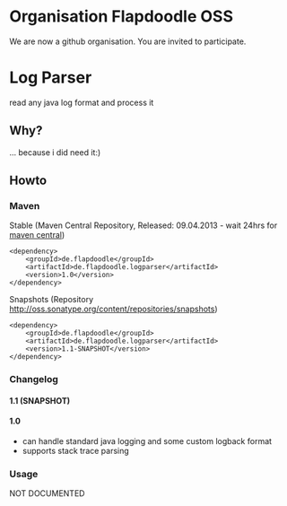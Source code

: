 # Organisation Flapdoodle OSS

We are now a github organisation. You are invited to participate.

# Log Parser

read any java log format and process it

## Why?

... because i did need it:)

## Howto

### Maven

Stable (Maven Central Repository, Released: 09.04.2013 - wait 24hrs for [maven central](http://repo1.maven.org/maven2/de/flapdoodle/de.flapdoodle.logparser/maven-metadata.xml))

	<dependency>
		<groupId>de.flapdoodle</groupId>
		<artifactId>de.flapdoodle.logparser</artifactId>
		<version>1.0</version>
	</dependency>

Snapshots (Repository http://oss.sonatype.org/content/repositories/snapshots)

	<dependency>
		<groupId>de.flapdoodle</groupId>
		<artifactId>de.flapdoodle.logparser</artifactId>
		<version>1.1-SNAPSHOT</version>
	</dependency>

### Changelog

#### 1.1 (SNAPSHOT)

#### 1.0

- can handle standard java logging and some custom logback format
- supports stack trace parsing

### Usage

 NOT DOCUMENTED


